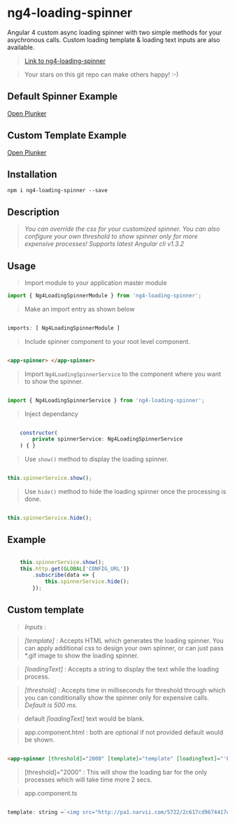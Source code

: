 # ng4-loading-spinner 
Angular 4 custom async loading spinner with two simple methods for your asychronous calls.
Custom loading template & loading text inputs are also available.

> [Link to ng4-loading-spinner](https://www.npmjs.com/package/ng4-loading-spinner)

> Your stars on this git repo can make others happy! :-) 

## Default Spinner Example

[Open Plunker](https://plnkr.co/edit/I3MoLhxz1NO9PVtMTiaH?p=preview)

## Custom Template Example

[Open Plunker](https://plnkr.co/edit/gX8uvP2hb7DiE8Hs0a1R?p=preview)

## Installation

`npm i ng4-loading-spinner --save`

## Description 	
    
> *You can override the css for your customized spinner.*
> *You can also configure your own threshold to show spinner only for more expensive processes!*
> *Supports latest Angular cli v1.3.2*

## Usage 

> Import module to your application master module

```javascript
import { Ng4LoadingSpinnerModule } from 'ng4-loading-spinner';
```

> Make an import entry as shown below

```javascript

imports: [ Ng4LoadingSpinnerModule ]

```

> Include spinner component to your root level component.

```html

<app-spinner> </app-spinner>

```

> Import `Ng4LoadingSpinnerService` to the component where you want to show the spinner.

```javascript

import { Ng4LoadingSpinnerService } from 'ng4-loading-spinner';

```

> Inject dependancy 

```javascript

    constructor(
        private spinnerService: Ng4LoadingSpinnerService
    ) { }

```

> Use `show()` method to display the loading spinner.

```javascript

this.spinnerService.show();

```

> Use `hide()` method to hide the loading spinner once the processing is done.

```javascript

this.spinnerService.hide();

```

## Example

```javascript

    this.spinnerService.show();     
    this.http.get(GLOBAL['CONFIG_URL'])
        .subscribe(data => {
            this.spinnerService.hide();
        });

```

## Custom template

> *Inputs* :

> *[template]* : Accepts HTML which generates the loading spinner. You can apply additional css to design your own spinner, or can just pass *.gif image to show the loading spinner.

> *[loadingText]* : Accepts a string to display the text while the loading process.

> *[threshold]* : Accepts time in milliseconds for threshold through which you can conditionally show the spinner only for expensive calls. *Default is 500 ms.*

> default *[loadingText]* text would be blank.

> app.component.html : both are optional if not provided default would be shown.        

```html    

<app-spinner [threshold]="2000" [template]="template" [loadingText]="'Please wait...'"></app-spinner>

```    
> [threshold]="2000" : This will show the loading bar for the only processes which will take time more 2 secs.

> app.component.ts    

```javascript

template: string =`<img src="http://pa1.narvii.com/5722/2c617cd9674417d272084884b61e4bb7dd5f0b15_hq.gif" />`

```
        
